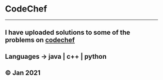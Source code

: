 # CodeChef

---

## I have uploaded solutions to some of the problems on [codechef](https://www.codechef.com/)

## Languages -> java | c++ | python

## © Jan 2021 
